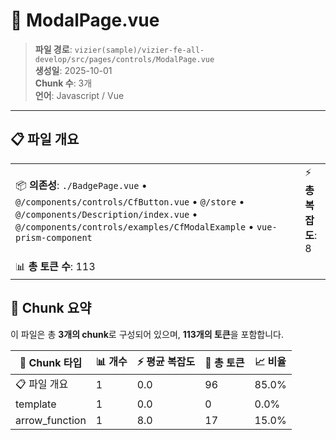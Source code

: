 # 📄 ModalPage.vue

> **파일 경로**: `vizier(sample)/vizier-fe-all-develop/src/pages/controls/ModalPage.vue`  
> **생성일**: 2025-10-01  
> **Chunk 수**: 3개  
> **언어**: Javascript / Vue
---


## 📋 파일 개요

| | |
|--|--|
| 📦 **의존성**: `./BadgePage.vue` • `@/components/controls/CfButton.vue` • `@/store` • `@/components/Description/index.vue` • `@/components/controls/examples/CfModalExample` • `vue-prism-component` | ⚡ **총 복잡도**: 8 |
| 📊 **총 토큰 수**: 113 |  |






## 🧩 Chunk 요약

이 파일은 총 **3개의 chunk**로 구성되어 있으며, **113개의 토큰**을 포함합니다.

| 🧩 Chunk 타입 | 📊 개수 | ⚡ 평균 복잡도 | 📝 총 토큰 | 📈 비율 |
|---------------|--------|-------------|----------|--------|
| 📋 파일 개요 | 1 | 0.0 | 96 | 85.0% |
| template | 1 | 0.0 | 0 | 0.0% |
| arrow_function | 1 | 8.0 | 17 | 15.0% |

